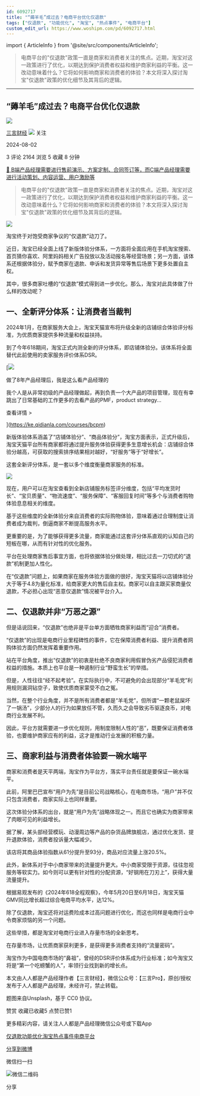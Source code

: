 ```yaml
---
id: 6092717
title: "“薅羊毛”成过去？电商平台优化仅退款"
tags: ["仅退款", "功能优化", "淘宝", "热点事件", "电商平台"]
custom_edit_url: https://www.woshipm.com/pd/6092717.html
---
```

import { ArticleInfo } from '@site/src/components/ArticleInfo';

<ArticleInfo
    author="三言财经"
    authorLink="https://www.woshipm.com/u/1459017"
    published="2024-08-02"
    views={2164}
    comments={3}
    collects={5}
/>

> 电商平台的"仅退款"政策一直是商家和消费者关注的焦点。近期，淘宝对这一政策进行了优化，以期达到保护消费者权益和维护商家利益的平衡。这一改动意味着什么？它将如何影响商家和消费者的体验？本文将深入探讨淘宝"仅退款"政策的优化细节及其背后的逻辑。

---

## “薅羊毛”成过去？电商平台优化仅退款

[![](https://image.woshipm.com/wp-files/2022/09/kKebIdaahWVd2Tozi0IY.jpg!/both/72x72)](https://www.woshipm.com/u/1459017)

[三言财经](https://www.woshipm.com/u/1459017) ![](https://static.woshipm.com/tag/1122_1@2x.png) 关注

2024-08-02

3 评论 2164 浏览 5 收藏 8 分钟

[🔗 B端产品经理需要进行售前演示、方案定制、合同签订等，而C端产品经理需要进行活动策划、内容运营、用户激励等](https://ke.qidianla.com/courses/bcpm)

> 电商平台的"仅退款"政策一直是商家和消费者关注的焦点。近期，淘宝对这一政策进行了优化，以期达到保护消费者权益和维护商家利益的平衡。这一改动意味着什么？它将如何影响商家和消费者的体验？本文将深入探讨淘宝"仅退款"政策的优化细节及其背后的逻辑。

![](https://image.woshipm.com/2024/07/31/a90d0b8c-4f3a-11ef-8321-00163e142b65.jpg)

淘宝终于对饱受商家争议的“仅退款”动刀了。

近日，淘宝已经全面上线了新版体验分体系，一方面将全面应用在手机淘宝搜索、首页猜你喜欢、阿里妈妈相关广告投放以及活动报名等经营场景；另一方面，该体系还根据体验分，赋予商家在退款、申诉和发货异常等售后场景下更多处置自主权。

其中，很多商家吐槽的“仅退款”模式得到进一步优化。那么，淘宝对此具体做了什么样的改动呢？

## 一、全新评分体系：让消费者当裁判

2024年1月，在商家服务大会上，淘宝天猫宣布将升级全新的店铺综合体验评分标准，为优质商家提供多种流量和权益扶持。

到了今年618期间，淘宝正式内测全新的评分体系，即店铺体验分。该体系将全面替代此前使用的卖家服务评价体系DSR。

[![](https://image.woshipm.com/2023/08/02/bf59b8ba-30e4-11ee-88e7-00163e0b5ff3.png)

做了8年产品经理后，我是这么看产品经理的

我个人是从非常初级的产品经理做起，再到负责一个大产品的项目管理，现在有幸跳出了日常基础的工作更多的去看产品的PMF，product strategy...

查看详情 >

](https://ke.qidianla.com/courses/bcpm)

新版体验体系涵盖了“店铺体验分”、“商品体验分”，淘宝方面表示，正式升级后，淘宝天猫平台所有商家都将通过提升服务体验获得更多生意增长机会：店铺综合体验分越高，可获取的搜索排序结果相对越好，“好服务”等于“好增长”。

这套全新评分体系，是一套以多个维度衡量商家服务的标准。

![](https://image.woshipm.com/2024/07/31/77eed148-4f3a-11ef-8321-00163e142b65.webp)

现在，用户可以在淘宝查看到全新店铺服务标签评分维度，包括“平均发货时长”、“宝贝质量”、“物流速度”、“服务保障”、“客服回复时间”等多个与消费者购物体验息息相关的维度。

基于这些维度的全新体验分来自消费者的实际购物体验，意味着通过合理制度让消费者成为裁判，倒逼商家不断提高服务水平。

更重要的是，为了能够获得更多流量，商家能通过这套评分体系直观的认知自己的短板在哪，从而有针对性的优化服务。

平台在处理商家售后事宜方面，也将依据体验分做处理，相比过去一刀切式的“退款”机制更加人性化。

在“仅退款”问题上，如果商家在服务体验方面做的很好，淘宝天猫将以店铺体验分大于等于4.8为量化标准，给商家更大的售后自主权。商家可以自主跟买家商量仅退款，不必担心出现“恶意仅退款”情况被平台介入。

## 二、仅退款并非“万恶之源”

但是话说回来，“仅退款”也绝非是平台单方面牺牲商家利益而“迎合”消费者。

“仅退款”的出现是电商行业里程碑性的事件，它在保障消费者利益、提升消费者网购体验方面仍然发挥着重要作用。

站在平台角度，推出“仅退款”的初衷是杜绝不良商家利用假冒伪劣产品侵犯消费者权益的措施。本质上也平台是一种遏制行业“野蛮生长”的举措。

但是，人性往往“经不起考验”。在实际执行中，不可避免的会出现部分“羊毛党”利用规则漏洞钻空子，致使优质商家蒙受不白之冤。

当然，在整个行业角度，并不是所有消费者都是“羊毛党”，但所谓“一颗老鼠屎坏了一锅汤”，少部分人的行为如果放任不管，久而久之会导致劣币驱逐良币，对电商行业发展不利。

因此，平台方就需要进一步优化规则，用制度限制人性的“恶”，既要保证消费者体验，也要维护商家应有的利益，这才是推动行业发展的积极力量。

## 三、商家利益与消费者体验要一碗水端平

商家和消费者是天平两端，淘宝作为平台方，落实平台责任就是要保证一碗水端平。

此前，阿里巴巴宣布“用户为先”是目前公司战略核心，在电商市场，“用户”并不仅只包含消费者，商家实际上也同样重要。

这次体验分体系的出台，就是“用户为先”战略体现之一。而且它也确实为商家带来了肉眼可见的利益增长。

据了解，某头部经营模玩、动漫周边等产品的杂货品牌旗舰店，通过优化发货、提升退款体验，消费者投诉量大幅减少。

该店将其商品体验指数从61分提升至93分，商品对应流量上涨20.5%。

此外，新体系对于中小商家带来的流量提升更大。中小商家受限于资源，往往忽视服务等软实力。如今则可以更有针对性的分配资源，“好钢用在刀刃上”，获得大量流量提升。

根据易观发布的《2024年618全程观察》，今年5月20日至6月18日，淘宝天猫GMV同比增长超过综合电商平均水平，达12%。

除了仅退款，淘宝还将对运费险成本过高问题进行优化，而这也同样是电商行业中令商家烦恼的另一个问题。

这些举措，都是淘宝对电商行业进入存量市场的全新思考。

在存量市场，让优质商家获利更多，是获得更多消费者支持的“流量密码”。

淘宝作为中国电商市场的“鼻祖”，曾经的DSR评价体系成为行业标准；如今淘宝又将是“第一个吃螃蟹的人”，率领行业找到新的增长点。

本文由人人都是产品经理作者【三言财经】，微信公众号：【三言Pro】，原创/授权 发布于人人都是产品经理，未经许可，禁止转载。

题图来自Unsplash，基于 CC0 协议。

赞赏 收藏已收藏5 点赞已赞1

更多精彩内容，请关注人人都是产品经理微信公众号或下载App

[仅退款](https://www.woshipm.com/tag/%e4%bb%85%e9%80%80%e6%ac%be)[功能优化](https://www.woshipm.com/tag/%e5%8a%9f%e8%83%bd%e4%bc%98%e5%8c%96)[淘宝](https://www.woshipm.com/tag/%e6%b7%98%e5%ae%9d)[热点事件](https://www.woshipm.com/tag/%e7%83%ad%e7%82%b9%e4%ba%8b%e4%bb%b6)[电商平台](https://www.woshipm.com/tag/%e7%94%b5%e5%95%86%e5%b9%b3%e5%8f%b0)

[分享到微博](https://service.weibo.com/share/share.php?appkey=2775287854&title=“薅羊毛”成过去？电商平台优化仅退款&url=https://www.woshipm.com/pd/6092717.html&pic=https://image.woshipm.com/2024/07/31/a90d0b8c-4f3a-11ef-8321-00163e142b65.jpg)

微信扫一扫

![微信二维码](https://api.pwmqr.com/qrcode/create/?url=https://www.woshipm.com/pd/6092717.html)

分享